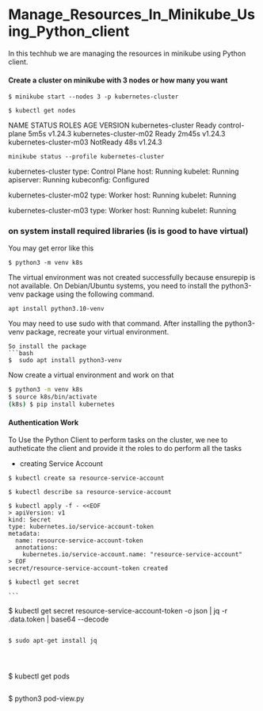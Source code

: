 # Manage_Resources_In_Minikube_Using_Python_client
In this techhub we are managing the resources in minikube using Python client.


#### Create a cluster on minikube with 3 nodes or how many you want

```
$ minikube start --nodes 3 -p kubernetes-cluster
```
```
$ kubectl get nodes
```
NAME                     STATUS     ROLES           AGE     VERSION
kubernetes-cluster       Ready      control-plane   5m5s    v1.24.3
kubernetes-cluster-m02   Ready      <none>          2m45s   v1.24.3
kubernetes-cluster-m03   NotReady   <none>          48s     v1.24.3

```
minikube status --profile kubernetes-cluster
```
kubernetes-cluster
type: Control Plane
host: Running
kubelet: Running
apiserver: Running
kubeconfig: Configured

kubernetes-cluster-m02
type: Worker
host: Running
kubelet: Running

kubernetes-cluster-m03
type: Worker
host: Running
kubelet: Running


### on system install required libraries (is is good to have virtual)
You may get error like this
```
$ python3 -m venv k8s
```
The virtual environment was not created successfully because ensurepip is not
available.  On Debian/Ubuntu systems, you need to install the python3-venv
package using the following command.

    apt install python3.10-venv

You may need to use sudo with that command.  After installing the python3-venv
package, recreate your virtual environment.
```
So install the package 
```bash 
$  sudo apt install python3-venv
```
Now create a virtual environment and work on that
```bash
$ python3 -m venv k8s
$ source k8s/bin/activate
(k8s) $ pip install kubernetes
```

#### Authentication Work

To Use the Python Client to perform tasks on the cluster, we nee to autheticate the client and provide it the roles to do perform all the tasks

* creating Service Account

```
$ kubectl create sa resource-service-account
```

```
$ kubectl describe sa resource-service-account
```
    
```    
$ kubectl apply -f - <<EOF
> apiVersion: v1
kind: Secret
type: kubernetes.io/service-account-token
metadata:
  name: resource-service-account-token
  annotations:
    kubernetes.io/service-account.name: "resource-service-account"
> EOF
secret/resource-service-account-token created
```
```
$ kubectl get secret
```

    ```
$ kubectl get secret resource-service-account-token -o json | jq -r .data.token | base64 --decode
 ```
 
 ```
    $ sudo apt-get install jq
 ```
    
    
```
$ kubectl get pods
```

```
$ python3 pod-view.py
```

